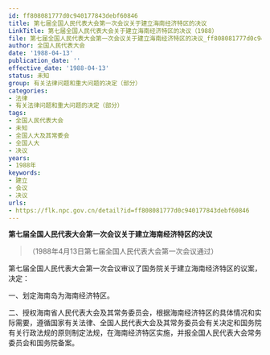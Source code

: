 ```yaml
---
id: ff808081777d0c940177843debf60846
title: 第七届全国人民代表大会第一次会议关于建立海南经济特区的决议
LinkTitle: 第七届全国人民代表大会关于建立海南经济特区的决议（1988）
file: 第七届全国人民代表大会第一次会议关于建立海南经济特区的决议_ff808081777d0c940177843debf60846.docx
author: 全国人民代表大会
date: '1988-04-13'
publication_date: ''
effective_date: '1988-04-13'
status: 未知
group: 有关法律问题和重大问题的决定（部分）
categories:
- 法律
- 有关法律问题和重大问题的决定（部分）
tags:
- 全国人民代表大会
- 未知
- 全国人大及其常委会
- 全国人大
- 决议
years:
- 1988年
keywords:
- 建立
- 会议
- 决议
urls:
- https://flk.npc.gov.cn/detail?id=ff808081777d0c940177843debf60846
---
```


**第七届全国人民代表大会第一次会议关于建立海南经济特区的决议**

> （1988年4月13日第七届全国人民代表大会第一次会议通过）

第七届全国人民代表大会第一次会议审议了国务院关于建立海南经济特区的议案，决定：

一、划定海南岛为海南经济特区。

二、授权海南省人民代表大会及其常务委员会，根据海南经济特区的具体情况和实际需要，遵循国家有关法律、全国人民代表大会及其常务委员会有关决定和国务院有关行政法规的原则制定法规，在海南经济特区实施，并报全国人民代表大会常务委员会和国务院备案。
